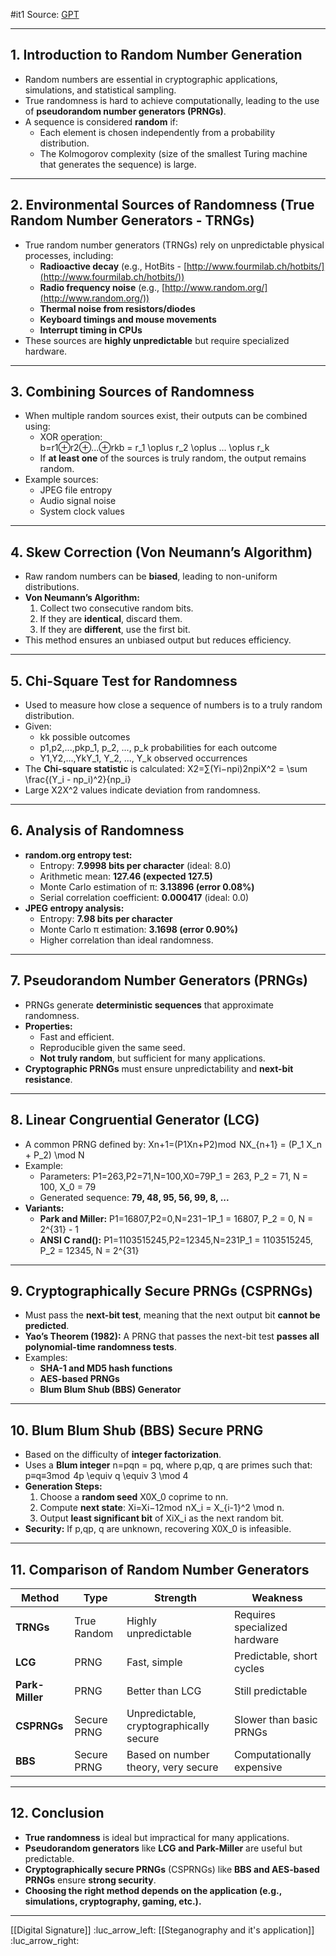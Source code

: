 #it1 
Source: [GPT](https://chatgpt.com/c/67c585b6-e260-8009-bae0-30b0ea684d33)

---
## **1. Introduction to Random Number Generation**

- Random numbers are essential in cryptographic applications, simulations, and statistical sampling.
- True randomness is hard to achieve computationally, leading to the use of **pseudorandom number generators (PRNGs)**.
- A sequence is considered **random** if:
    - Each element is chosen independently from a probability distribution.
    - The Kolmogorov complexity (size of the smallest Turing machine that generates the sequence) is large.

---

## **2. Environmental Sources of Randomness (True Random Number Generators - TRNGs)**

- True random number generators (TRNGs) rely on unpredictable physical processes, including:
    - **Radioactive decay** (e.g., HotBits - [http://www.fourmilab.ch/hotbits/](http://www.fourmilab.ch/hotbits/))
    - **Radio frequency noise** (e.g., [http://www.random.org/](http://www.random.org/))
    - **Thermal noise from resistors/diodes**
    - **Keyboard timings and mouse movements**
    - **Interrupt timing in CPUs**
- These sources are **highly unpredictable** but require specialized hardware.

---

## **3. Combining Sources of Randomness**

- When multiple random sources exist, their outputs can be combined using:
    - XOR operation:  
        b=r1⊕r2⊕...⊕rkb = r_1 \oplus r_2 \oplus ... \oplus r_k
    - If **at least one** of the sources is truly random, the output remains random.
- Example sources:
    - JPEG file entropy
    - Audio signal noise
    - System clock values

---

## **4. Skew Correction (Von Neumann’s Algorithm)**

- Raw random numbers can be **biased**, leading to non-uniform distributions.
- **Von Neumann’s Algorithm:**
    1. Collect two consecutive random bits.
    2. If they are **identical**, discard them.
    3. If they are **different**, use the first bit.
- This method ensures an unbiased output but reduces efficiency.

---

## **5. Chi-Square Test for Randomness**

- Used to measure how close a sequence of numbers is to a truly random distribution.
- Given:
    - kk possible outcomes
    - p1,p2,...,pkp_1, p_2, ..., p_k probabilities for each outcome
    - Y1,Y2,...,YkY_1, Y_2, ..., Y_k observed occurrences
- The **Chi-square statistic** is calculated: X2=∑(Yi−npi)2npiX^2 = \sum \frac{(Y_i - np_i)^2}{np_i}
- Large X2X^2 values indicate deviation from randomness.

---

## **6. Analysis of Randomness**

- **random.org entropy test:**
    - Entropy: **7.9998 bits per character** (ideal: 8.0)
    - Arithmetic mean: **127.46 (expected 127.5)**
    - Monte Carlo estimation of π: **3.13896 (error 0.08%)**
    - Serial correlation coefficient: **0.000417** (ideal: 0.0)
- **JPEG entropy analysis:**
    - Entropy: **7.98 bits per character**
    - Monte Carlo π estimation: **3.1698 (error 0.90%)**
    - Higher correlation than ideal randomness.

---

## **7. Pseudorandom Number Generators (PRNGs)**

- PRNGs generate **deterministic sequences** that approximate randomness.
- **Properties:**
    - Fast and efficient.
    - Reproducible given the same seed.
    - **Not truly random**, but sufficient for many applications.
- **Cryptographic PRNGs** must ensure unpredictability and **next-bit resistance**.

---

## **8. Linear Congruential Generator (LCG)**

- A common PRNG defined by: Xn+1=(P1Xn+P2)mod  NX_{n+1} = (P_1 X_n + P_2) \mod N
- Example:
    - Parameters: P1=263,P2=71,N=100,X0=79P_1 = 263, P_2 = 71, N = 100, X_0 = 79
    - Generated sequence: **79, 48, 95, 56, 99, 8, ...**
- **Variants:**
    - **Park and Miller:** P1=16807,P2=0,N=231−1P_1 = 16807, P_2 = 0, N = 2^{31} - 1
    - **ANSI C rand():** P1=1103515245,P2=12345,N=231P_1 = 1103515245, P_2 = 12345, N = 2^{31}

---

## **9. Cryptographically Secure PRNGs (CSPRNGs)**

- Must pass the **next-bit test**, meaning that the next output bit **cannot be predicted**.
- **Yao’s Theorem (1982):** A PRNG that passes the next-bit test **passes all polynomial-time randomness tests**.
- Examples:
    - **SHA-1 and MD5 hash functions**
    - **AES-based PRNGs**
    - **Blum Blum Shub (BBS) Generator**

---

## **10. Blum Blum Shub (BBS) Secure PRNG**

- Based on the difficulty of **integer factorization**.
- Uses a **Blum integer** n=pqn = pq, where p,qp, q are primes such that: p≡q≡3mod  4p \equiv q \equiv 3 \mod 4
- **Generation Steps:**
    1. Choose a **random seed** X0X_0 coprime to nn.
    2. Compute **next state**: Xi=Xi−12mod  nX_i = X_{i-1}^2 \mod n.
    3. Output **least significant bit** of XiX_i as the next random bit.
- **Security:** If p,qp, q are unknown, recovering X0X_0 is infeasible.

---

## **11. Comparison of Random Number Generators**

|Method|Type|Strength|Weakness|
|---|---|---|---|
|**TRNGs**|True Random|Highly unpredictable|Requires specialized hardware|
|**LCG**|PRNG|Fast, simple|Predictable, short cycles|
|**Park-Miller**|PRNG|Better than LCG|Still predictable|
|**CSPRNGs**|Secure PRNG|Unpredictable, cryptographically secure|Slower than basic PRNGs|
|**BBS**|Secure PRNG|Based on number theory, very secure|Computationally expensive|

---

## **12. Conclusion**

- **True randomness** is ideal but impractical for many applications.
- **Pseudorandom generators** like **LCG and Park-Miller** are useful but predictable.
- **Cryptographically secure PRNGs** (CSPRNGs) like **BBS and AES-based PRNGs** ensure **strong security**.
- **Choosing the right method depends on the application (e.g., simulations, cryptography, gaming, etc.).**

---
[[Digital Signature]] :luc_arrow_left:
[[Steganography and it's application]] :luc_arrow_right: